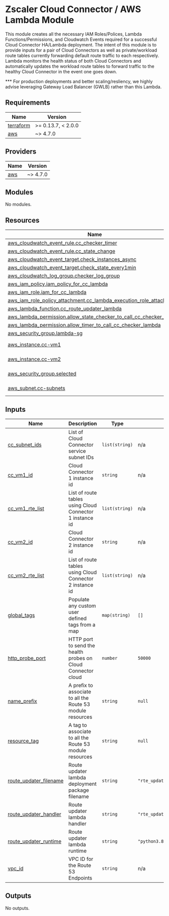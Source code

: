 # Zscaler Cloud Connector / AWS Lambda Module

This module creates all the necessary IAM Roles/Polices, Lambda Functions/Permissions, and Cloudwatch Events required for a successful Cloud Connector HA/Lambda deployment. The intent of this module is to provide inputs for a pair of Cloud Connectors as well as private/workload route tables currently forwarding default route traffic to each respectively. Lambda monitors the health status of both Cloud Connectors and automatically updates the workload route tables to forward traffic to the healthy Cloud Connector in the event one goes down.<br> 

*** For production deployments and better scaling/resliency, we highly advise leveraging Gateway Load Balancer (GWLB) rather than this Lambda.

<!-- BEGINNING OF PRE-COMMIT-TERRAFORM DOCS HOOK -->
## Requirements

| Name | Version |
|------|---------|
| <a name="requirement_terraform"></a> [terraform](#requirement\_terraform) | >= 0.13.7, < 2.0.0 |
| <a name="requirement_aws"></a> [aws](#requirement\_aws) | ~> 4.7.0 |

## Providers

| Name | Version |
|------|---------|
| <a name="provider_aws"></a> [aws](#provider\_aws) | ~> 4.7.0 |

## Modules

No modules.

## Resources

| Name | Type |
|------|------|
| [aws_cloudwatch_event_rule.cc_checker_timer](https://registry.terraform.io/providers/hashicorp/aws/latest/docs/resources/cloudwatch_event_rule) | resource |
| [aws_cloudwatch_event_rule.cc_state_change](https://registry.terraform.io/providers/hashicorp/aws/latest/docs/resources/cloudwatch_event_rule) | resource |
| [aws_cloudwatch_event_target.check_instances_async](https://registry.terraform.io/providers/hashicorp/aws/latest/docs/resources/cloudwatch_event_target) | resource |
| [aws_cloudwatch_event_target.check_state_every1min](https://registry.terraform.io/providers/hashicorp/aws/latest/docs/resources/cloudwatch_event_target) | resource |
| [aws_cloudwatch_log_group.checker_log_group](https://registry.terraform.io/providers/hashicorp/aws/latest/docs/resources/cloudwatch_log_group) | resource |
| [aws_iam_policy.iam_policy_for_cc_lambda](https://registry.terraform.io/providers/hashicorp/aws/latest/docs/resources/iam_policy) | resource |
| [aws_iam_role.iam_for_cc_lambda](https://registry.terraform.io/providers/hashicorp/aws/latest/docs/resources/iam_role) | resource |
| [aws_iam_role_policy_attachment.cc_lambda_execution_role_attachment](https://registry.terraform.io/providers/hashicorp/aws/latest/docs/resources/iam_role_policy_attachment) | resource |
| [aws_lambda_function.cc_route_updater_lambda](https://registry.terraform.io/providers/hashicorp/aws/latest/docs/resources/lambda_function) | resource |
| [aws_lambda_permission.allow_state_checker_to_call_cc_checker_lambda](https://registry.terraform.io/providers/hashicorp/aws/latest/docs/resources/lambda_permission) | resource |
| [aws_lambda_permission.allow_timer_to_call_cc_checker_lambda](https://registry.terraform.io/providers/hashicorp/aws/latest/docs/resources/lambda_permission) | resource |
| [aws_security_group.lambda-sg](https://registry.terraform.io/providers/hashicorp/aws/latest/docs/resources/security_group) | resource |
| [aws_instance.cc-vm1](https://registry.terraform.io/providers/hashicorp/aws/latest/docs/data-sources/instance) | data source |
| [aws_instance.cc-vm2](https://registry.terraform.io/providers/hashicorp/aws/latest/docs/data-sources/instance) | data source |
| [aws_security_group.selected](https://registry.terraform.io/providers/hashicorp/aws/latest/docs/data-sources/security_group) | data source |
| [aws_subnet.cc-subnets](https://registry.terraform.io/providers/hashicorp/aws/latest/docs/data-sources/subnet) | data source |

## Inputs

| Name | Description | Type | Default | Required |
|------|-------------|------|---------|:--------:|
| <a name="input_cc_subnet_ids"></a> [cc\_subnet\_ids](#input\_cc\_subnet\_ids) | List of Cloud Connector service subnet IDs | `list(string)` | n/a | yes |
| <a name="input_cc_vm1_id"></a> [cc\_vm1\_id](#input\_cc\_vm1\_id) | Cloud Connector 1 instance id | `string` | n/a | yes |
| <a name="input_cc_vm1_rte_list"></a> [cc\_vm1\_rte\_list](#input\_cc\_vm1\_rte\_list) | List of route tables using Cloud Connector 1 instance id | `list(string)` | n/a | yes |
| <a name="input_cc_vm2_id"></a> [cc\_vm2\_id](#input\_cc\_vm2\_id) | Cloud Connector 2 instance id | `string` | n/a | yes |
| <a name="input_cc_vm2_rte_list"></a> [cc\_vm2\_rte\_list](#input\_cc\_vm2\_rte\_list) | List of route tables using Cloud Connector 2 instance id | `list(string)` | n/a | yes |
| <a name="input_global_tags"></a> [global\_tags](#input\_global\_tags) | Populate any custom user defined tags from a map | `map(string)` | `[]` | no |
| <a name="input_http_probe_port"></a> [http\_probe\_port](#input\_http\_probe\_port) | HTTP port to send the health probes on Cloud Connector cloud | `number` | `50000` | no |
| <a name="input_name_prefix"></a> [name\_prefix](#input\_name\_prefix) | A prefix to associate to all the Route 53 module resources | `string` | `null` | no |
| <a name="input_resource_tag"></a> [resource\_tag](#input\_resource\_tag) | A tag to associate to all the Route 53 module resources | `string` | `null` | no |
| <a name="input_route_updater_filename"></a> [route\_updater\_filename](#input\_route\_updater\_filename) | Route updater lambda deployment package filename | `string` | `"rte_updater_lambda.py.zip"` | no |
| <a name="input_route_updater_handler"></a> [route\_updater\_handler](#input\_route\_updater\_handler) | Route updater lambda handler | `string` | `"rte_updater_lambda.lambda_handler"` | no |
| <a name="input_route_updater_runtime"></a> [route\_updater\_runtime](#input\_route\_updater\_runtime) | Route updater lambda runtime | `string` | `"python3.8"` | no |
| <a name="input_vpc_id"></a> [vpc\_id](#input\_vpc\_id) | VPC ID for the Route 53 Endpoints | `string` | n/a | yes |

## Outputs

No outputs.
<!-- END OF PRE-COMMIT-TERRAFORM DOCS HOOK -->